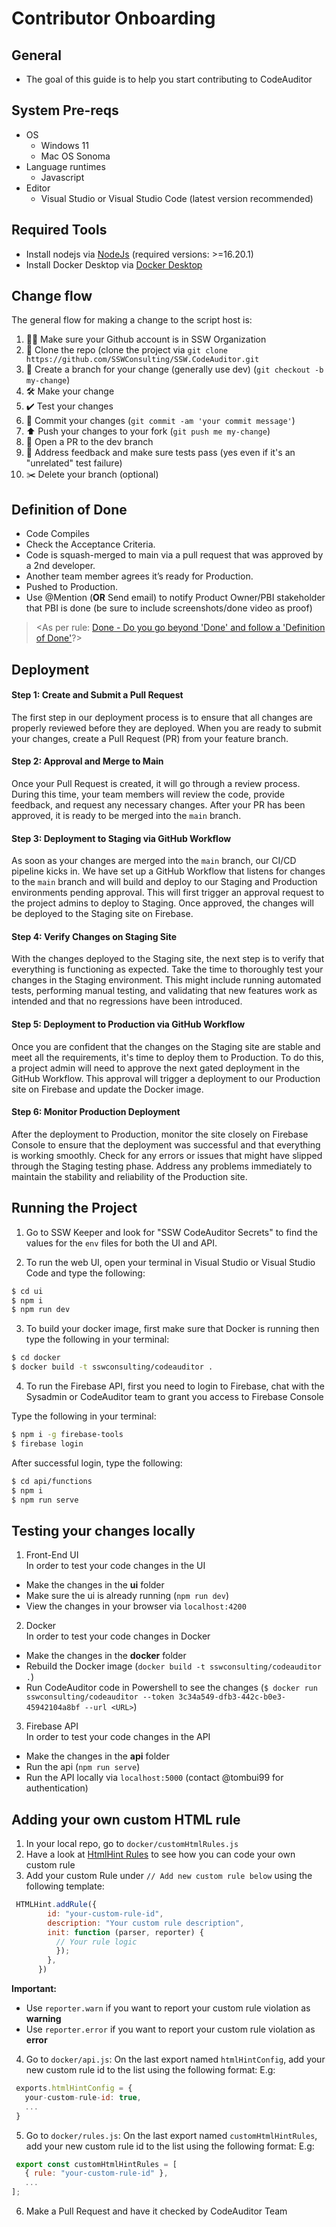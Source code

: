 # Contributor Onboarding

## General

 - The goal of this guide is to help you start contributing to CodeAuditor

## System Pre-reqs

 - OS
    - Windows 11
    - Mac OS Sonoma
 - Language runtimes
    - Javascript
 - Editor
    - Visual Studio or Visual Studio Code (latest version recommended)
    
## Required Tools
- Install nodejs via [NodeJs](https://nodejs.org/en/) (required versions: >=16.20.1)
- Install Docker Desktop via [Docker Desktop](https://www.docker.com/products/docker-desktop/)

## Change flow

The general flow for making a change to the script host is:
1. 👍🏻 Make sure your Github account is in SSW Organization
2. 🍴 Clone the repo (clone the project via `git clone https://github.com/SSWConsulting/SSW.CodeAuditor.git`
3. 🌳 Create a branch for your change (generally use dev) (`git checkout -b my-change`)
4. 🛠 Make your change
5. ✔️ Test your changes
6. 📌 Commit your changes (`git commit -am 'your commit message'`)
6. ⬆️ Push your changes to your fork (`git push me my-change`)
7. 💌 Open a PR to the dev branch
8. 📢 Address feedback and make sure tests pass (yes even if it's an "unrelated" test failure)
9. ✂️ Delete your branch (optional) 

## Definition of Done

- Code Compiles
- Check the Acceptance Criteria.
- Code is squash-merged to main via a pull request that was approved by a 2nd developer.
- Another team member agrees it’s ready for Production.
- Pushed to Production.
- Use @Mention (**OR** Send email) to notify Product Owner/PBI stakeholder that PBI is done (be sure to include screenshots/done video as proof) 

> <As per rule: [Done - Do you go beyond 'Done' and follow a 'Definition of Done'](https://rules.ssw.com.au/done-do-you-go-beyond-done-and-follow-a-definition-of-done)?>

## Deployment

#### Step 1: Create and Submit a Pull Request

The first step in our deployment process is to ensure that all changes are properly reviewed before they are deployed. When you are ready to submit your changes, create a Pull Request (PR) from your feature branch.

#### Step 2: Approval and Merge to Main

Once your Pull Request is created, it will go through a review process. During this time, your team members will review the code, provide feedback, and request any necessary changes. After your PR has been approved, it is ready to be merged into the ```main``` branch.

#### Step 3: Deployment to Staging via GitHub Workflow

As soon as your changes are merged into the ```main``` branch, our CI/CD pipeline kicks in. We have set up a GitHub Workflow that listens for changes to the ```main``` branch and will build and deploy to our Staging and Production environments pending approval. This will first trigger an approval request to the project admins to deploy to Staging. Once approved, the changes will be deployed to the Staging site on Firebase.

#### Step 4: Verify Changes on Staging Site

With the changes deployed to the Staging site, the next step is to verify that everything is functioning as expected. Take the time to thoroughly test your changes in the Staging environment. This might include running automated tests, performing manual testing, and validating that new features work as intended and that no regressions have been introduced.

#### Step 5: Deployment to Production via GitHub Workflow

Once you are confident that the changes on the Staging site are stable and meet all the requirements, it's time to deploy them to Production. To do this, a project admin will need to approve the next gated deployment in the GitHub Workflow. This approval will trigger a deployment to our Production site on Firebase and update the Docker image.

#### Step 6: Monitor Production Deployment

After the deployment to Production, monitor the site closely on Firebase Console to ensure that the deployment was successful and that everything is working smoothly. Check for any errors or issues that might have slipped through the Staging testing phase. Address any problems immediately to maintain the stability and reliability of the Production site.

## Running the Project

1. Go to SSW Keeper and look for "SSW CodeAuditor Secrets" to find the values for the `env` files for both the UI and API.

2. To run the web UI, open your terminal in Visual Studio or Visual Studio Code and type the following:  
``` bash
$ cd ui
$ npm i
$ npm run dev
```

3. To build your docker image, first make sure that Docker is running then type the following in your terminal:
``` bash
$ cd docker
$ docker build -t sswconsulting/codeauditor .
```

4. To run the Firebase API, first you need to login to Firebase, chat with the Sysadmin or CodeAuditor team to grant you access to Firebase Console
   
Type the following in your terminal:
``` bash
$ npm i -g firebase-tools
$ firebase login
```
After successful login, type the following:
``` bash
$ cd api/functions
$ npm i
$ npm run serve
```

## Testing your changes locally 
1. Front-End UI  
In order to test your code changes in the UI
- Make the changes in the **ui** folder
- Make sure the ui is already running (`npm run dev`)
- View the changes in your browser via `localhost:4200`

2. Docker  
In order to test your code changes in Docker 
- Make the changes in the **docker** folder
- Rebuild the Docker image (`docker build -t sswconsulting/codeauditor .`)
- Run CodeAuditor code in Powershell to see the changes (`$ docker run sswconsulting/codeauditor --token 3c34a549-dfb3-442c-b0e3-45942104a8bf --url <URL>`) 

3. Firebase API  
In order to test your code changes in the API
- Make the changes in the **api** folder
- Run the api (`npm run serve`)
- Run the API locally via `localhost:5000` (contact @tombui99 for authentication)

## Adding your own custom HTML rule
1. In your local repo, go to ```docker/customHtmlRules.js```
2. Have a look at [HtmlHint Rules](https://github.com/htmlhint/HTMLHint/tree/master/src/core/rules) to see how you can code your own custom rule
3. Add your custom Rule under ```// Add new custom rule below``` using the following template:
```javascript
 HTMLHint.addRule({
        id: "your-custom-rule-id",
        description: "Your custom rule description",
        init: function (parser, reporter) {
          // Your rule logic
          });
        },
      })
```
**Important:** 
- Use ``` reporter.warn ``` if you want to report your custom rule violation as **warning**
- Use ``` reporter.error ``` if you want to report your custom rule violation as **error**
4. Go to ```docker/api.js```: On the last export named ```htmlHintConfig```, add your new custom rule id to the list using the following format:
E.g: 
```javascript
 exports.htmlHintConfig = {
   your-custom-rule-id: true,
   ...
 }
```
5. Go to ```docker/rules.js```: On the last export named ```customHtmlHintRules```, add your new custom rule id to the list using the following format:
E.g: 
```javascript
 export const customHtmlHintRules = [
   { rule: "your-custom-rule-id" },	
   ...
];
```
6. Make a Pull Request and have it checked by CodeAuditor Team

